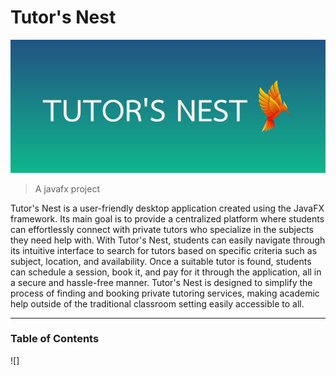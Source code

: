 # Tutor's Nest

![Project Image](/Images/tutorsNestCoverPhoto.png)

>A javafx project 

Tutor's Nest is a user-friendly desktop application created using the JavaFX framework. Its main goal is to provide a centralized platform where students can effortlessly connect with private tutors who specialize in the subjects they need help with. With Tutor's Nest, students can easily navigate through its intuitive interface to search for tutors based on specific criteria such as subject, location, and availability. Once a suitable tutor is found, students can schedule a session, book it, and pay for it through the application, all in a secure and hassle-free manner. Tutor's Nest is designed to simplify the process of finding and booking private tutoring services, making academic help outside of the traditional classroom setting easily accessible to all.

---

### Table of Contents

![]
